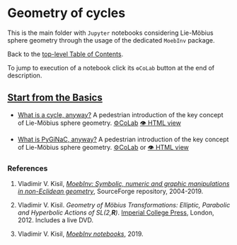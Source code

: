 # Geometry of cycles
This is the main folder with `Jupyter` notebooks considering Lie-Möbius sphere geometry through the usage of the dedicated `MoebInv` package.

Back to the [top-level Table of Contents](https://github.com/vvkisil/MoebInv-notebooks/blob/master/Table_of_contents.md).

To jump to execution of a notebook click its `⚙CoLab` button at the end of description.

## [Start from the Basics](Start_from_Basics)

+ [What is a cycle, anyway?](https://github.com/vvkisil/MoebInv-notebooks/tree/master/Geometry_of_cycles/Start_from_Basics/What_is_cycle.ipynb) A pedestrian introduction of the key concept of Lie-Möbius sphere geometry. [⚙CoLab](https://colab.research.google.com/github/vvkisil/MoebInv-notebooks/blob/master/Geometry_of_cycles/Start_from_Basics/What_is_cycle.ipynb) [👁 HTML view](http://www1.maths.leeds.ac.uk/~kisilv/MoebInv-notebooks/Geometry_of_cycles/Start_from_Basics/What_is_cycle.html)

+ [What is PyGiNaC, anyway?](https://github.com/vvkisil/MoebInv-notebooks/tree/master/Geometry_of_cycles/Start_from_Basics/pyGiNaC.ipynb) A pedestrian introduction of the key concept of Lie-Möbius sphere geometry. [⚙CoLab](https://colab.research.google.com/github/vvkisil/MoebInv-notebooks/blob/master/Geometry_of_cycles/Start_from_Basics/pyGiNaC.ipynb) or [👁 HTML view](http://www1.maths.leeds.ac.uk/~kisilv/MoebInv-notebooks/Geometry_of_cycles/Start_from_Basics/pyGiNaC.html)

### References
1. Vladimir V. Kisil, [*MoebInv: Symbolic, numeric and graphic manipulations in non-Eclidean geometry*](http://moebinv.sourceforge.net/), SourceForge repository,
2004-2019.

2. Vladimir V. Kisil. *Geometry of Möbius Transformations: Elliptic, Parabolic and Hyperbolic Actions of SL(2,**R**)*. [Imperial College Press](https://www.worldscientific.com/worldscibooks/10.1142/p835), London, 2012. Includes a live DVD.

3.  Vladimir V. Kisil, [*MoebInv notebooks*](https://github.com/vvkisil/MoebInv-notebooks), 2019.
